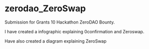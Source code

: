 # zerodao_ZeroSwap

Submission for Grants 10 Hackathon ZeroDAO Bounty.

I have created a infographic explaining 0confirmation and Zeroswap.

Have also created a diagram explaining ZeroSwap
